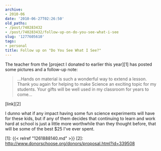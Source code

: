 ```yaml
---
archive:
- 2010-06
date: '2010-06-27T02:26:50'
old_paths:
- /post/740283432
- /post/740283432/follow-up-on-do-you-see-what-i-see
slug: '1277605610'
tags:
- personal
title: Follow up on "Do You See What I See?"
---
```


The teacher from the [project I donated to earlier this year][1] has
posted some pictures and a follow-up note: 

> ...Hands on material is such a wonderful way to extend a lesson. Thank
> you again for helping to make Science an exciting topic for my students.
> Your gifts will be well used in my classroom for years to come...

[link][2]

I dunno what if any impact having some fun science experiments will have
for these kids, but if any of them decides that continuing to learn and
work hard at school is just a little more worthwhile than they thought
before, that will be some of the best $25 I've ever spent.

[1]: {{< relref "1261888140.md" >}}
[2]: http://www.donorschoose.org/donors/proposal.html?id=339508

